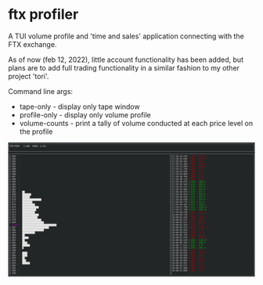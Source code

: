 # ftx profiler

A TUI volume profile and 'time and sales' application connecting with the FTX exchange.

As of now (feb 12, 2022), little account functionality has been added, but plans are to add full trading functionality in a similar fashion to my other project 'tori'.

Command line args:
  * tape-only - display only tape window
  * profile-only - display only volume profile
  * volume-counts - print a tally of volume conducted at each price level on the profile

![ftx-profiler as of 01/02/22](https://github.com/AidenH/ftx-profiler/blob/main/img/profiler.png)
